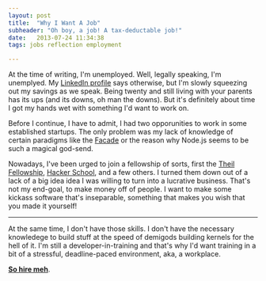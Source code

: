 ```yaml
---
layout: post
title:  "Why I Want A Job"
subheader: "Oh boy, a job! A tax-deductable job!"
date:   2013-07-24 11:34:38
tags: jobs reflection employment

---
```


At the time of writing, I'm unemployed. Well, legally speaking, I'm unemplyed.
My [LinkedIn profile](http://linkedin.com/in/jackyalcine) says otherwise, but
I'm slowly squeezing out my savings as we speak. Being twenty and still living
with your parents has its ups (and its downs, oh man the downs). But it's
definitely about time I got my hands wet with something I'd want to work on.

Before I continue, I have to admit, I had two opporunities to work in some
established startups. The only problem was my lack of knowledge of certain
paradigms like the [Facade](http://en.wikipedia.org/wiki/Facade_pattern) or
the reason why Node.js seems to be such a magical god-send.

Nowadays, I've been urged to join a fellowship of sorts, first the
[Theil Fellowship](http://www.thielfellowship.org/),
[Hacker School](www.hackerschool.com), and a few others. I turned them down
out of a lack of a big idea idea I was willing to turn into a lucrative
business. That's not my end-goal, to make money off of people. I want to make
some kickass software that's inseparable, something that makes you wish that
you made it yourself!

---

At the same time, I don't have those skills. I don't have the necessary
knowledege to build stuff at the speed of demigods building kernels for the
hell of it. I'm still a developer-in-training and that's why I'd want training
in a bit of a stressful, deadline-paced environment, aka, a workplace.

[**So hire meh**](https://www.dropbox.com/s/jl9n7z9wq3aq37g/Resume.pdf).
